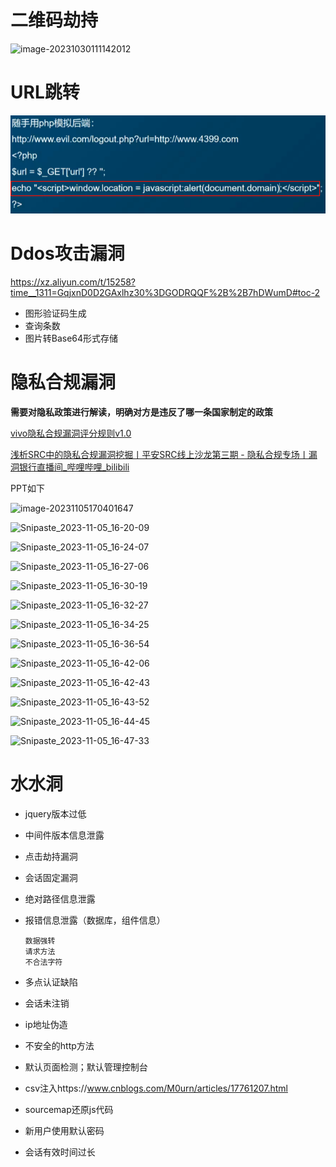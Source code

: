 # 二维码劫持

![image-20231030111142012](../../../../../../知识库/blog/source/images/image-20231030111142012.png)



# URL跳转

![image-20241207133036153](../..\images\image-20241207133036153.png)



# Ddos攻击漏洞

https://xz.aliyun.com/t/15258?time__1311=GqjxnD0D2GAxlhz30%3DGODRQQF%2B%2B7hDWumD#toc-2

- 图形验证码生成
- 查询条数
- 图片转Base64形式存储



# 隐私合规漏洞

**需要对隐私政策进行解读，明确对方是违反了哪一条国家制定的政策**

[vivo隐私合规漏洞评分规则v1.0](https://mp.weixin.qq.com/s/tgEZth3TFyyis_EBrQ5PhQ)

[浅析SRC中的隐私合规漏洞挖掘丨平安SRC线上沙龙第三期 - 隐私合规专场丨漏洞银行直播间_哔哩哔哩_bilibili](https://www.bilibili.com/video/BV1PT411M7jg/?spm_id_from=333.999.0.0)

PPT如下

![image-20231105170401647](../../../../../../知识库/blog/source/images/image-20231105170401647.png)

![Snipaste_2023-11-05_16-20-09](../../../../../../知识库/blog/source/images/Snipaste_2023-11-05_16-20-09.png)

![Snipaste_2023-11-05_16-24-07](../../../../../../知识库/blog/source/images/Snipaste_2023-11-05_16-24-07.png)

![Snipaste_2023-11-05_16-27-06](../../../../../../知识库/blog/source/images/Snipaste_2023-11-05_16-27-06.png)

![Snipaste_2023-11-05_16-30-19](../../../../../../知识库/blog/source/images/Snipaste_2023-11-05_16-30-19.png)

![Snipaste_2023-11-05_16-32-27](../../../../../../知识库/blog/source/images/Snipaste_2023-11-05_16-32-27.png)

![Snipaste_2023-11-05_16-34-25](../../../../../../知识库/blog/source/images/Snipaste_2023-11-05_16-34-25.png)



![Snipaste_2023-11-05_16-36-54](../../../../../../知识库/blog/source/images/Snipaste_2023-11-05_16-36-54.png)



![Snipaste_2023-11-05_16-42-06](../../../../../../知识库/blog/source/images/Snipaste_2023-11-05_16-42-06.png)

![Snipaste_2023-11-05_16-42-43](../../../../../../知识库/blog/source/images/Snipaste_2023-11-05_16-42-43.png)



![Snipaste_2023-11-05_16-43-52](../../../../../../知识库/blog/source/images/Snipaste_2023-11-05_16-43-52.png)

![Snipaste_2023-11-05_16-44-45](../../../../../../知识库/blog/source/images/Snipaste_2023-11-05_16-44-45-1699174914318.png)



![Snipaste_2023-11-05_16-47-33](../../../../../../知识库/blog/source/images/Snipaste_2023-11-05_16-47-33.png)



# 水水洞

- jquery版本过低

- 中间件版本信息泄露

- 点击劫持漏洞

- 会话固定漏洞

- 绝对路径信息泄露

- 报错信息泄露（数据库，组件信息）

  ```
  数据强转
  请求方法
  不合法字符
  ```

- 多点认证缺陷

- 会话未注销

- ip地址伪造

- 不安全的http方法

- 默认页面检测；默认管理控制台

- csv注入https://www.cnblogs.com/M0urn/articles/17761207.html

- sourcemap还原js代码

- 新用户使用默认密码

- 会话有效时间过长



